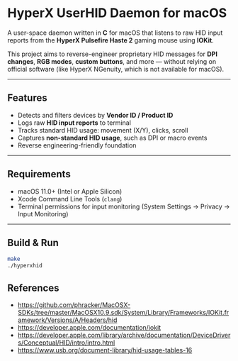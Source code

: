# HyperX UserHID Daemon for macOS

A user-space daemon written in **C** for macOS that listens to raw HID input reports from the **HyperX Pulsefire Haste 2** gaming mouse using **IOKit**.

This project aims to reverse-engineer proprietary HID messages for **DPI changes**, **RGB modes**, **custom buttons**, and more — without relying on official software (like HyperX NGenuity, which is not available for macOS).

---

## Features

- Detects and filters devices by **Vendor ID / Product ID**
- Logs raw **HID input reports** to terminal
- Tracks standard HID usage: movement (X/Y), clicks, scroll
- Сaptures **non-standard HID usage**, such as DPI or macro events
- Reverse engineering-friendly foundation

---

## Requirements

- macOS 11.0+ (Intel or Apple Silicon)
- Xcode Command Line Tools (`clang`)
- Terminal permissions for input monitoring (System Settings → Privacy → Input Monitoring)

---

## Build & Run

```bash
make
./hyperxhid
```

## References
- https://github.com/phracker/MacOSX-SDKs/tree/master/MacOSX10.9.sdk/System/Library/Frameworks/IOKit.framework/Versions/A/Headers/hid
- https://developer.apple.com/documentation/iokit
- https://developer.apple.com/library/archive/documentation/DeviceDrivers/Conceptual/HID/intro/intro.html
- https://www.usb.org/document-library/hid-usage-tables-16

